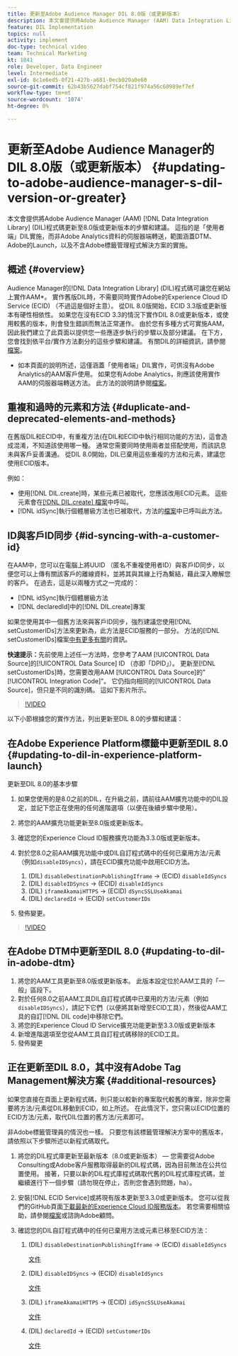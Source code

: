 ```yaml
---
title: 更新至Adobe Audience Manager DIL 8.0版（或更新版本）
description: 本文會提供將Adobe Audience Manager (AAM) Data Integration Library (DIL)程式碼更新至8.0版或更新版本的步驟和建議。 這指的是「使用者端」DIL實施，而非Adobe Analytics資料的伺服器端轉送，範圍涵蓋DTM、Adobe的Launch，以及不含Adobe標籤管理程式解決方案的實施。
feature: DIL Implementation
topics: null
activity: implement
doc-type: technical video
team: Technical Marketing
kt: 1841
role: Developer, Data Engineer
level: Intermediate
exl-id: 8c1e6ed5-0f21-427b-a681-0ecb020a0e60
source-git-commit: 62b43b5627dabf754cf821f974a56c60989ef7ef
workflow-type: tm+mt
source-wordcount: '1074'
ht-degree: 0%

---
```


# 更新至Adobe Audience Manager的DIL 8.0版（或更新版本） {#updating-to-adobe-audience-manager-s-dil-version-or-greater}

本文會提供將Adobe Audience Manager (AAM) [!DNL Data Integration Library] (DIL)程式碼更新至8.0版或更新版本的步驟和建議。 這指的是「使用者端」DIL實施，而非Adobe Analytics資料的伺服器端轉送，範圍涵蓋DTM、Adobe的Launch，以及不含Adobe標籤管理程式解決方案的實施。

## 概述 {#overview}

Audience Manager的[!DNL Data Integration Library] (DIL)程式碼可讓您在網站上實作AAM*。 實作舊版DIL時，不需要同時實作Adobe的Experience Cloud ID Service (ECID) （不過這是個好主意）。 從DIL 8.0版開始，ECID 3.3版或更新版本有硬性相依性。 如果您在沒有ECID 3.3的情況下實作DIL 8.0或更新版本，或使用較舊的版本，則會發生錯誤而無法正常運作。 由於您有多種方式可實施AAM，因此我們建立了此頁面以提供您一些應逐步執行的步驟以及部分建議。 在下方，您會找到依平台/實作方法劃分的這些步驟和建議。 有關DIL的詳細資訊，請參閱[檔案](https://experienceleague.adobe.com/docs/audience-manager/user-guide/dil-api/dil-overview.html?lang=zh-Hant)。

* 如本頁面的說明所述，這僅涵蓋「使用者端」DIL實作，可供沒有Adobe Analytics的AAM客戶使用。 如果您有Adobe Analytics，則應該使用實作AAM的伺服器端轉送方法。 此方法的說明請參閱[檔案](https://experienceleague.adobe.com/docs/analytics/admin/admin-tools/server-side-forwarding/ssf.html?lang=zh-Hant)。

## 重複和過時的元素和方法 {#duplicate-and-deprecated-elements-and-methods}

在舊版DIL和ECID中，有重複方法(在DIL和ECID中執行相同功能的方法)，這會造成混淆，不知道該使用哪一種。 通常您需要同時使用兩者並搭配使用，而該訊息未與客戶妥善溝通。 從DIL 8.0開始，DIL已棄用這些重複的方法和元素，建議您使用ECID版本。

例如：

* 使用[!DNL DIL.create]時，某些元素已被取代，您應該改用ECID元素。 這些元素會在[[!DNL DIL.create] 檔案](https://experienceleague.adobe.com/docs/audience-manager/user-guide/dil-api/class-level-dil-methods/dil-create.html?lang=zh-Hant)中呼叫。
* [!DNL idSync]執行個體層級方法也已被取代，方法的[檔案](https://experienceleague.adobe.com/docs/audience-manager/user-guide/dil-api/dil-instance-methods.html?lang=zh-Hant)中已呼叫此方法。

## ID與客戶ID同步 {#id-syncing-with-a-customer-id}

在AAM中，您可以在電腦上將UUID （匿名不重複使用者ID）與客戶ID同步，以便您可以上傳有關該客戶的離線資料，並將其與其線上行為繫結，藉此深入瞭解您的客戶。 在過去，這是以兩種方式之一完成的：

* [!DNL idSync]執行個體層級方法
* [!DNL declaredId]中的[!DNL DIL.create]專案

如果您使用其中一個舊方法來與客戶ID同步，強烈建議您使用[!DNL setCustomerIDs]方法來更新為，此方法是ECID服務的一部分。 方法的[!DNL setCustomerIDs]檔案[中有更多有關](https://experienceleague.adobe.com/docs/id-service/using/id-service-api/methods/setcustomerids.html?lang=zh-Hant)的資訊。

**快速提示：**&#x200B;先前使用上述任一方法時，您參考了AAM [!UICONTROL Data Source]的[!UICONTROL Data Source] ID （亦即「DPID」）。 更新至[!DNL setCustomerIDs]時，您需要改用AAM [!UICONTROL Data Source]的&quot;[!UICONTROL Integration Code]&quot;。 它仍指向相同的[!UICONTROL Data Source]，但只是不同的識別碼。 這如下影片所示。

>[!VIDEO](https://video.tv.adobe.com/v/23873/?quality=12)

以下小節根據您的實作方法，列出更新至DIL 8.0的步驟和建議：

## 在Adobe Experience Platform標籤中更新至DIL 8.0 {#updating-to-dil-in-experience-platform-launch}

更新至DIL 8.0的基本步驟

1. 如果您使用的是8.0之前的DIL，在升級之前，請前往AAM擴充功能中的DIL設定，並記下您正在使用的任何進階選項（以便在後續步驟中使用）。
1. 將您的AAM擴充功能更新至8.0版或更新版本。
1. 確認您的Experience Cloud ID服務擴充功能為3.3.0版或更新版本。
1. 對於您8.0之前AAM擴充功能中或DIL自訂程式碼中的任何已棄用方法/元素（例如`disableIDSyncs`），請在ECID擴充功能中啟用ECID方法。

   1. (DIL) `disableDestinationPublishingIframe` -> (ECID) `disableIdSyncs`
   1. (DIL) `disableIDSyncs` -> (ECID) `disableIdSyncs`
   1. (DIL) `iframeAkamaiHTTPS` -> (ECID) `dSyncSSLUseAkamai`
   1. (DIL) `declaredId` -> (ECID) `setCustomerIDs`

1. 發佈變更。

>[!VIDEO](https://video.tv.adobe.com/v/23874/?quality=12)

## 在Adobe DTM中更新至DIL 8.0 {#updating-to-dil-in-adobe-dtm}

1. 將您的AAM工具更新至8.0版或更新版本。 此版本設定位於AAM工具的「一般」區段下。
1. 對於任何8.0之前AAM工具DIL自訂程式碼中已棄用的方法/元素（例如`disableIDSyncs`），請記下它們（以便將其新增至ECID工具），然後從AAM工具的自訂[!DNL DIL code]中移除它們。
1. 將您的Experience Cloud ID Service擴充功能更新至3.3.0版或更新版本
1. 新增進階選項至您從AAM工具自訂程式碼移除的ECID工具。
1. 發佈變更

## 正在更新至DIL 8.0，其中沒有Adobe Tag Management解決方案 {#additional-resources}

如果您直接在頁面上更新程式碼，則只能以較新的專案取代較舊的專案，除非您需要將方法/元素從DIL移動到ECID，如上所述。 在此情況下，您只需以ECID位置的ECID方法/元素，取代DIL位置的舊方法/元素即可。

非Adobe標籤管理員的情況也一樣。 只要您有該標籤管理解決方案中的舊版本，請依照以下步驟所述以新程式碼取代。

1. 將您的DIL程式庫更新至最新版本（8.0或更新版本） — 您需要從Adobe Consulting或Adobe客戶服務取得最新的DIL程式碼，因為目前無法在公共位置使用。 接著，只要以新的DIL程式庫程式碼取代舊的DIL程式庫程式碼，並繼續進行下一個步驟（請勿現在停止，否則您會遇到問題，ha）。
1. 安裝[!DNL ECID Service]或將現有版本更新至3.3.0或更新版本。 您可以從我們的GitHub頁面[下載最新的Experience Cloud ID服務版本](https://github.com/Adobe-Marketing-Cloud/id-service/releases)。 若您需要相關協助，請參閱[檔案](https://experienceleague.adobe.com/docs/id-service/using/home.html?lang=zh-Hant)或諮詢Adobe顧問。

1. 確認您的DIL自訂程式碼中的任何已棄用方法或元素已移至ECID方法：

   1. (DIL) `disableDestinationPublishingIframe` -> (ECID) `disableIdSyncs`

      [文件](https://experienceleague.adobe.com/docs/id-service/using/id-service-api/configurations/disableidsync.html?lang=zh-Hant)

   1. (DIL) `disableIDSyncs` -> (ECID) `disableIdSyncs`

      [文件](https://experienceleague.adobe.com/docs/id-service/using/id-service-api/configurations/disableidsync.html?lang=zh-Hant)

   1. (DIL) `iframeAkamaiHTTPS` -> (ECID) `idSyncSSLUseAkamai`

      [文件](https://experienceleague.adobe.com/docs/audience-manager/user-guide/dil-api/class-level-dil-methods/dil-create.html?lang=zh-Hant)

   1. (DIL) `declaredId` -> (ECID) `setCustomerIDs`

      [文件](https://experienceleague.adobe.com/docs/id-service/using/id-service-api/methods/setcustomerids.html?lang=zh-Hant)
